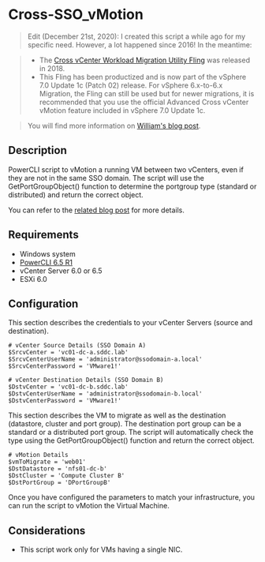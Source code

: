# Cross-SSO_vMotion

> Edit (December 21st, 2020): I created this script a while ago for my specific need. However, a lot happened since 2016! In the meantime:

> * The [Cross vCenter Workload Migration Utility Fling](https://flings.vmware.com/cross-vcenter-workload-migration-utility) was released in 2018.
> * This Fling has been productized and is now part of the vSphere 7.0 Update 1c (Patch 02) release. For vSphere 6.x-to-6.x Migration, the Fling can still be used but for newer migrations, it is recommended that you use the official Advanced Cross vCenter vMotion feature included in vSphere 7.0 Update 1c.

> You will find more information on [William's blog post](https://www.virtuallyghetto.com/2020/12/history-of-cross-vcenter-workload-migration-utility-and-its-productization-in-vsphere-7-0-update-1c-p02.html).

## Description

PowerCLI script to vMotion a running VM between two vCenters, even if they are not in the same SSO domain.
The script will use the GetPortGroupObject() function to determine the portgroup type (standard or distributed) and return the correct object.

You can refer to the [related blog post](http://cloudmaniac.net/using-powercli-to-vmotion-vm-between-different-sso-domains-vcenters/) for more details.

## Requirements
* Windows system
* [PowerCLI 6.5 R1](https://my.vmware.com/group/vmware/details?downloadGroup=PCLI650R1&productId=568)
* vCenter Server 6.0 or 6.5
* ESXi 6.0

## Configuration

This section describes the credentials to your vCenter Servers (source and destination).

```console
# vCenter Source Details (SSO Domain A)
$SrcvCenter = 'vc01-dc-a.sddc.lab'
$SrcvCenterUserName = 'administrator@ssodomain-a.local'
$SrcvCenterPassword = 'VMware1!'

# vCenter Destination Details (SSO Domain B)
$DstvCenter = 'vc01-dc-b.sddc.lab'
$DstvCenterUserName = 'administrator@ssodomain-b.local'
$DstvCenterPassword = 'VMware1!'
```

This section describes the VM to migrate as well as the destination (datastore, cluster and port group). The destination port group can be a standard or a distributed port group.
The script will automatically check the type using the GetPortGroupObject() function and return the correct object.

```console
# vMotion Details
$vmToMigrate = 'web01'
$DstDatastore = 'nfs01-dc-b'
$DstCluster = 'Compute Cluster B'
$DstPortGroup = 'DPortGroupB'
```

Once you have configured the parameters to match your infrastructure, you can run the script to vMotion the Virtual Machine.

## Considerations
* This script work only for VMs having a single NIC.
